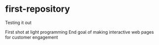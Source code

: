 # first-repository
Testing it out

First shot at light programming
End goal of making interactive web pages for customer engagement

